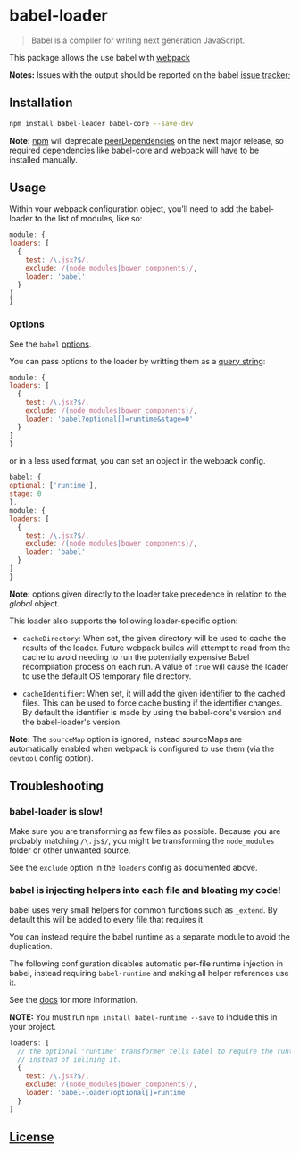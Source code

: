 # babel-loader
  > Babel is a compiler for writing next generation JavaScript.

  This package allows the use babel with [webpack](https://github.com/webpack/webpack)

  __Notes:__ Issues with the output should be reported on the babel [issue tracker](https://github.com/babel/babel/issues);

## Installation

```bash
npm install babel-loader babel-core --save-dev
```

__Note:__ [npm](https://npmjs.com) will deprecate [peerDependencies](https://github.com/npm/npm/issues/6565) on the next major release, so required dependencies like babel-core and webpack will have to be installed manually.

## Usage
  Within your webpack configuration object, you'll need to add the babel-loader to the list of modules, like so:

  ```javascript
module: {
  loaders: [
    {
      test: /\.jsx?$/,
      exclude: /(node_modules|bower_components)/,
      loader: 'babel'
    }
  ]
}
  ```

### Options

See the `babel` [options](http://babeljs.io/docs/usage/options/).

You can pass options to the loader by writting them as a [query string](https://github.com/webpack/loader-utils):

  ```javascript
module: {
  loaders: [
    {
      test: /\.jsx?$/,
      exclude: /(node_modules|bower_components)/,
      loader: 'babel?optional[]=runtime&stage=0'
    }
  ]
}
  ```

  or in a less used format, you can set an object in the webpack config.

  ```javascript
babel: {
  optional: ['runtime'],
  stage: 0
},
module: {
  loaders: [
    {
      test: /\.jsx?$/,
      exclude: /(node_modules|bower_components)/,
      loader: 'babel'
    }
  ]
}
  ```

  __Note:__ options given directly to the loader take precedence in relation to the *global* object.

  This loader also supports the following loader-specific option:

  * `cacheDirectory`: When set, the given directory will be used to cache the results of the loader. Future webpack builds will attempt to read from the cache to avoid needing to run the potentially expensive Babel recompilation process on each run. A value of `true` will cause the loader to use the default OS temporary file directory.

  * `cacheIdentifier`: When set, it will add the given identifier to the cached files. This can be used to force cache busting if the identifier changes. By default the identifier is made by using the babel-core's version and the babel-loader's version.


  __Note:__ The `sourceMap` option is ignored, instead sourceMaps are automatically enabled when webpack is configured to use them (via the `devtool` config option).

## Troubleshooting

### babel-loader is slow!

  Make sure you are transforming as few files as possible. Because you are probably
  matching `/\.js$/`, you might be transforming the `node_modules` folder or other unwanted
  source.

  See the `exclude` option in the `loaders` config as documented above.

### babel is injecting helpers into each file and bloating my code!

  babel uses very small helpers for common functions such as `_extend`. By default
  this will be added to every file that requires it.

  You can instead require the babel runtime as a separate module to avoid the duplication.

  The following configuration disables automatic per-file runtime injection in babel, instead
  requiring `babel-runtime` and making all helper references use it.

  See the [docs](https://babeljs.io/docs/usage/runtime) for more information.

  **NOTE:** You must run `npm install babel-runtime --save` to include this in your project.

```javascript
loaders: [
  // the optional 'runtime' transformer tells babel to require the runtime
  // instead of inlining it.
  {
    test: /\.jsx?$/,
    exclude: /(node_modules|bower_components)/,
    loader: 'babel-loader?optional[]=runtime'
  }
]
```
## [License](http://couto.mit-license.org/)
